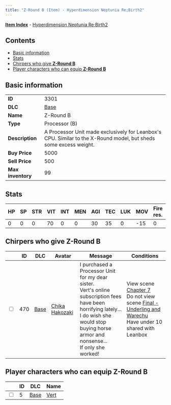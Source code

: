 ```yaml
---
title: "Z-Round B (Item) - Hyperdimension Neptunia Re;Birth2"
---
```


[**Item Index**](/neptunia/rb2/item/index.html) - [Hyperdimension Neptunia Re;Birth2](/neptunia/rb2)

## Contents

- [Basic information](#basic-information)
- [Stats](#stats)
- [Chirpers who give **Z-Round B**](#chirpers-who-give-z-round-b)
- [Player characters who can equip **Z-Round B**](#player-characters-who-can-equip-z-round-b)

## Basic information

|   |   |
| -- | -- |
| **ID** | 3301 |
| **DLC** | [Base](/neptunia/rb2/dlc/0-base.html) |
| **Name** | Z-Round B |
| **Type** | Processor (B) |
| **Description** | A Processor Unit made exclusively for Leanbox's CPU. Similar to the X-Round model, but sheds some excess weight. |
| **Buy Price** | 5000 |
| **Sell Price** | 500 |
| **Max inventory** | 99 |

## Stats

| HP | SP | STR | VIT | INT | MEN | AGI | TEC | LUK | MOV | Fire res. | Ice res. | Wind res. | Lightning res. |
| -- | -- | --- | --- | --- | --- | --- | --- | --- | --- | --------- | -------- | --------- | -------------- |
| 0 | 0 | 0 | 70 | 0 | 0 | 30 | 35 | 0 | -15 | 0 | 0 | 0 | 0 |

## Chirpers who give **Z-Round B**

|    | ID | DLC | Avatar | Message | Conditions |
| -- | -- | --- | ------ | ------- | ---------- |
| <input type="checkbox" id="rb2-chirper-event-0-470" class="trackbox" /> | 470 | [Base](/neptunia/rb2/dlc/0-base.html) | [Chika Hakozaki](/neptunia/rb2/avatar/0-47-chika-hakozaki.html) | I purchased a Processor Unit for my dear sister.<br />Vert's online subscription fees have been horrifying lately...<br />I do wish she would stop buying horse armor and nonsense...<br />If only she worked! | View scene [Chapter 7](/neptunia/rb2/scene/0-452-chapter-7.html)<br />Do not view scene [Final - Underling and Warechu](/neptunia/rb2/scene/0-468-final-underling-and-warechu.html)<br />Have under 10 shared with Leanbox<br /> |

## Player characters who can equip **Z-Round B**

|    | ID | DLC | Name |
| -- | -- | --- | ---- |
| <input type="checkbox" id="rb2-player-0-5" class="trackbox" /> | 5 | [Base](/neptunia/rb2/dlc/0-base.html) | [Vert](/neptunia/rb2/player/0-5-vert.html) |